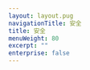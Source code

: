 ```yaml
---
layout: layout.pug
navigationTitle: 安全
title: 安全
menuWeight: 80
excerpt: ""
enterprise: false
---
```

